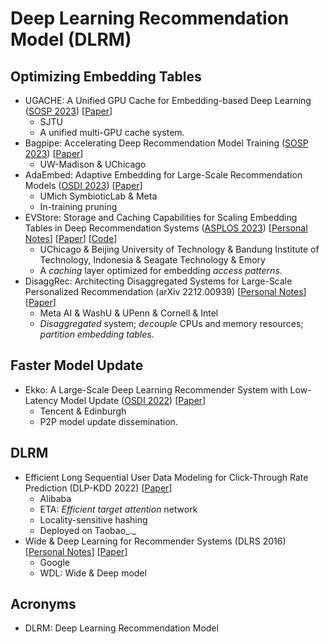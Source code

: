 # Deep Learning Recommendation Model (DLRM)

## Optimizing Embedding Tables

* UGACHE: A Unified GPU Cache for Embedding-based Deep Learning ([SOSP 2023](../../reading-notes/conference/sosp-2023.md)) \[[Paper](https://dl.acm.org/doi/10.1145/3600006.3613169)]
  * SJTU
  * A unified multi-GPU cache system.
* Bagpipe: Accelerating Deep Recommendation Model Training ([SOSP 2023](../../reading-notes/conference/sosp-2023.md)) \[[Paper](https://dl.acm.org/doi/abs/10.1145/3600006.3613142)]
  * UW-Madison & UChicago
* AdaEmbed: Adaptive Embedding for Large-Scale Recommendation Models ([OSDI 2023](../../reading-notes/conference/osdi-2023.md)) \[[Paper](https://www.usenix.org/conference/osdi23/presentation/lai)]
  * UMich SymbioticLab & Meta
  * In-training pruning
* EVStore: Storage and Caching Capabilities for Scaling Embedding Tables in Deep Recommendation Systems ([ASPLOS 2023](../../reading-notes/conference/asplos-2023/)) \[[Personal Notes](../../reading-notes/conference/asplos-2023/evstore.md)] \[[Paper](https://dl.acm.org/doi/10.1145/3575693.3575718)] \[[Code](https://github.com/ucare-uchicago/ev-store-dlrm)]
  * UChicago & Beijing University of Technology & Bandung Institute of Technology, Indonesia & Seagate Technology & Emory
  * A _caching_ layer optimized for embedding _access patterns_.
* DisaggRec: Architecting Disaggregated Systems for Large-Scale Personalized Recommendation (arXiv 2212.00939) \[[Personal Notes](broken-reference)] \[[Paper](https://arxiv.org/abs/2212.00939)]
  * Meta AI & WashU & UPenn & Cornell & Intel
  * _Disaggregated_ system; _decouple_ CPUs and memory resources; _partition embedding tables_.

## Faster Model Update

* Ekko: A Large-Scale Deep Learning Recommender System with Low-Latency Model Update ([OSDI 2022](../../reading-notes/conference/osdi-2022/)) \[[Paper](https://www.usenix.org/conference/osdi22/presentation/sima)]
  * Tencent & Edinburgh
  * P2P model update dissemination.

## DLRM

* Efficient Long Sequential User Data Modeling for Click-Through Rate Prediction (DLP-KDD 2022) \[[Paper](https://arxiv.org/abs/2209.12212)]
  * Alibaba
  * ETA: _Efficient target attention_ network
  * Locality-sensitive hashing
  * Deployed on Taobao_._
* Wide & Deep Learning for Recommender Systems (DLRS 2016) \[[Personal Notes](../../reading-notes/miscellaneous/arxiv/2016/wide-and-deep-learning-for-recommender-systems.md)] \[[Paper](https://dl.acm.org/doi/10.1145/2988450.2988454)]
  * Google
  * WDL: Wide & Deep model

## Acronyms

* DLRM: Deep Learning Recommendation Model
